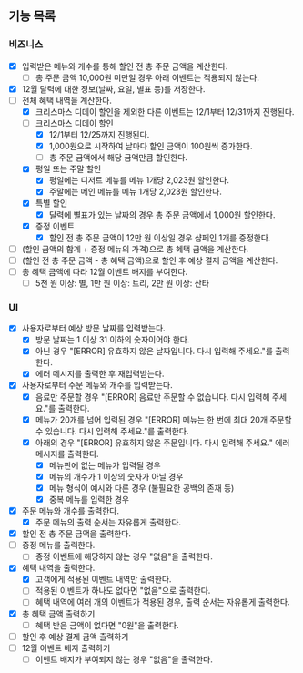 ## 기능 목록
### 비즈니스
- [x] 입력받은 메뉴와 개수를 통해 할인 전 총 주문 금액을 계산한다.
  - [ ] 총 주문 금액 10,000원 미만일 경우 아래 이벤트는 적용되지 않는다.
- [x] 12월 달력에 대한 정보(날짜, 요일, 별표 등)를 저장한다.
- [ ] 전체 혜택 내역을 계산한다.
  - [x] 크리스마스 디데이 할인을 제외한 다른 이벤트는 12/1부터 12/31까지 진행된다.
  - [ ] 크리스마스 디데이 할인
    - [x] 12/1부터 12/25까지 진행된다.
    - [x] 1,000원으로 시작하여 날마다 할인 금액이 100원씩 증가한다.
    - [ ] 총 주문 금액에서 해당 금액만큼 할인한다.
  - [x] 평일 또는 주말 할인
    - [x] 평일에는 디저트 메뉴를 메뉴 1개당 2,023원 할인한다.
    - [x] 주말에는 메인 메뉴를 메뉴 1개당 2,023원 할인한다.
  - [x] 특별 할인
    - [x] 달력에 별표가 있는 날짜의 경우 총 주문 금액에서 1,000원 할인한다.
  - [x] 증정 이벤트
    - [x] 할인 전 총 주문 금액이 12만 원 이상일 경우 샴페인 1개를 증정한다.
- [ ] (할인 금액의 합계 + 증정 메뉴의 가격)으로 총 혜택 금액을 계산한다.
- [ ] (할인 전 총 주문 금액 - 총 혜택 금액)으로 할인 후 예상 결제 금액을 계산한다.
- [ ] 총 혜택 금액에 따라 12월 이벤트 배지를 부여한다.
  - [ ] 5천 원 이상: 별, 1만 원 이상: 트리, 2만 원 이상: 산타
### UI
- [x] 사용자로부터 예상 방문 날짜를 입력받는다.
  - [x] 방문 날짜는 1 이상 31 이하의 숫자이어야 한다.
  - [x] 아닌 경우 "[ERROR] 유효하지 않은 날짜입니다. 다시 입력해 주세요."를 출력한다.
  - [x] 에러 메시지를 출력한 후 재입력받는다.
- [x] 사용자로부터 주문 메뉴와 개수를 입력받는다.
  - [x] 음료만 주문할 경우 "[ERROR] 음료만 주문할 수 없습니다. 다시 입력해 주세요."를 출력한다.
  - [x] 메뉴가 20개를 넘어 입력된 경우 "[ERROR] 메뉴는 한 번에 최대 20개 주문할 수 있습니다. 다시 입력해 주세요."를 출력한다.
  - [x] 아래의 경우 "[ERROR] 유효하지 않은 주문입니다. 다시 입력해 주세요." 에러 메시지를 출력한다.
    - [x] 메뉴판에 없는 메뉴가 입력될 경우
    - [x] 메뉴의 개수가 1 이상의 숫자가 아닐 경우
    - [x] 메뉴 형식이 예시와 다른 경우 (불필요한 공백의 존재 등)
    - [x] 중복 메뉴를 입력한 경우
- [x] 주문 메뉴와 개수를 출력한다.
  - [x] 주문 메뉴의 출력 순서는 자유롭게 출력한다.
- [x] 할인 전 총 주문 금액을 출력한다.
- [ ] 증정 메뉴를 출력한다.
  - [ ] 증정 이벤트에 해당하지 않는 경우 "없음"을 출력한다.
- [x] 혜택 내역을 출력한다.
  - [x] 고객에게 적용된 이벤트 내역만 출력한다.
  - [ ] 적용된 이벤트가 하나도 없다면 "없음"으로 출력한다.
  - [ ] 혜택 내역에 여러 개의 이벤트가 적용된 경우, 출력 순서는 자유롭게 출력한다.
- [x] 총 혜택 금액 출력하기
  - [ ] 혜택 받은 금액이 없다면 "0원"을 출력한다.
- [ ] 할인 후 예상 결제 금액 출력하기
- [ ] 12월 이벤트 배지 출력하기
  - [ ] 이벤트 배지가 부여되지 않는 경우 "없음"을 출력한다.